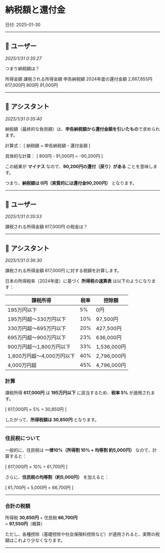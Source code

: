 # 納税額と還付金

日付: 2025-01-30

---

## 👤 ユーザー
*2025/1/31 0:35:27*

つまり納税額は？

所得金額	課税される所得金額	申告納税額	2024年度の還付金額
2,667,655円	617,000円	800円	91,000円

---

## 🤖 アシスタント
*2025/1/31 0:35:40*

納税額（最終的な負担額）は、**申告納税額から還付金額を引いたもの**で求められます。

計算式：
[
納税額 = 申告納税額 - 還付金額
]

具体的な計算：
[
800円 - 91,000円 = -90,200円
]

この結果が **マイナス** なので、**90,200円の還付（戻り）がある** ことを意味します。

つまり、**納税額は 0円（実質的には還付金90,200円）** となります。

---

## 👤 ユーザー
*2025/1/31 0:35:53*

課税される所得金額 617,000円 の税金は？

---

## 🤖 アシスタント
*2025/1/31 0:36:30*

課税される所得金額 617,000円 に対する税額を計算します。

日本の所得税率（2024年度）に基づく **所得税の速算表** は以下のようになります：

| 課税所得 | 税率 | 控除額 |
|----------|------|--------|
| 195万円以下 | 5% | 0円 |
| 195万円超～330万円以下 | 10% | 97,500円 |
| 330万円超～695万円以下 | 20% | 427,500円 |
| 695万円超～900万円以下 | 23% | 636,000円 |
| 900万円超～1,800万円以下 | 33% | 1,536,000円 |
| 1,800万円超～4,000万円以下 | 40% | 2,796,000円 |
| 4,000万円超 | 45% | 4,796,000円 |

### 計算
課税所得 **617,000円** は **195万円以下** に該当するため、**税率 5%** が適用されます。

[
617,000円 × 5% = 30,850円
]

したがって、**所得税額は 30,850円** となります。

---

### 住民税について
一般的に、住民税は **一律10%（所得割 10% + 均等割 約5,000円）** なので、計算すると：

[
617,000円 × 10% = 61,700円
]

さらに、**住民税の均等割（約5,000円）** を加えると：

[
61,700円 + 5,000円 = 66,700円
]

---

### 合計の税額
所得税 **30,850円** + 住民税 **66,700円**  
= **97,550円**（概算）

ただし、各種控除（基礎控除や社会保険料控除など）が適用されると、実際の税額はこれより少なくなります。

---

